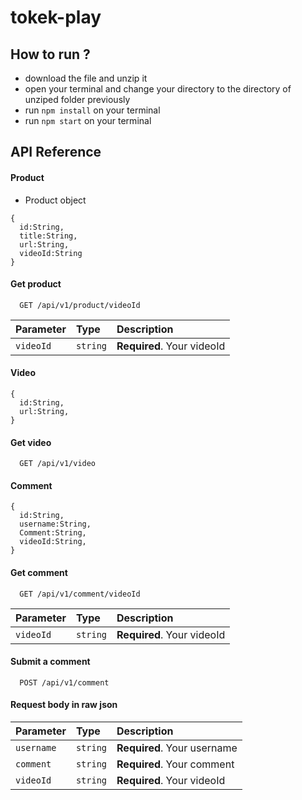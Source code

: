 # tokek-play

## How to run ?
- download the file and unzip it 
- open your terminal and change your directory to the directory of unziped folder previously
- run ```npm install``` on your terminal
- run ```npm start``` on your terminal


## API Reference

#### Product
- Product object
```
{
  id:String,
  title:String,
  url:String,
  videoId:String
}
```
#### Get product
```http
  GET /api/v1/product/videoId  
```

| Parameter | Type     | Description                |
| :-------- | :------- | :------------------------- |
| `videoId` | `string` | **Required**. Your videoId |


#### Video
```
{
  id:String,
  url:String,
}
```
#### Get video
```http
  GET /api/v1/video
```

#### Comment
```
{
  id:String,
  username:String,
  Comment:String,
  videoId:String,
}
```
#### Get comment
```http
  GET /api/v1/comment/videoId
```

| Parameter | Type     | Description                |
| :-------- | :------- | :------------------------- |
| `videoId` | `string` | **Required**. Your videoId |

#### Submit a comment
```http
  POST /api/v1/comment
```
#### Request body in raw json 

| Parameter | Type     | Description                |
| :-------- | :------- | :------------------------- |
| `username` | `string` | **Required**. Your username |
| `comment` | `string` | **Required**. Your comment |
| `videoId` | `string` | **Required**. Your videoId |

